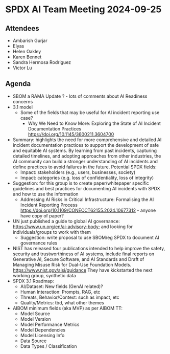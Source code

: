 # SPDX AI Team Meeting 2024-09-25

## Attendees

- Ambarish Gurjar
- Elyas
- Helen Oakley
- Karen Bennet
- Sandra Hermosa Rodriguez
- Victor Lu

## Agenda
- SBOM a RAMA Update ?  - lots of comments about AI Readiness concerns
- 3.1 model
  - Some of the fields that may be useful for AI incident reporting use case?
    - Why We Need to Know More: Exploring the State of AI Incident Documentation Practices
      https://doi.org/10.1145/3600211.3604700
- Summary: highlights the need for more comprehensive and detailed AI incident
  documentation practices to support the development of safe and equitable AI systems.
  By learning from past incidents, capturing detailed timelines, and adopting approaches
  from other industries, the AI community can build a stronger understanding of AI incidents
  and define practices to avoid failures in the future.
  Potential SPDX fields:
  - Impact: stakeholders (e.g., users, businesses, society)
  - Impact: categories (e.g. loss of confidentiality, loss of integrity)
- Suggestion: for this group is to create paper/whitepaper specific guidelines and
  best practices for documenting AI incidents with SPDX and how to use the information
    - Addressing AI Risks in Critical Infrastructure: Formalising the AI Incident Reporting Process
      https://doi.org/10.1109/CONECCT62155.2024.10677312 - anyone have copy of paper?
- UN just published a guide to global AI governance:
  https://www.un.org/en/ai-advisory-body;  and looking for individuals/groups  to work with them 
  - Suggestion: write proposal to use SBOM/eg SPDX to document AI governance rules
- NIST has released four publications intended to help improve the safety,
  security and trustworthiness of AI systems,
  include final reports on Generative AI, Secure Software, and AI Standards and Draft of Managing Misuse Risk for Dual-Use Foundation Models.
  https://www.nist.gov/aisi/guidance
  They have kickstarted the next working group, synthetic data
- SPDX 3.1 Roadmap:
  - AI/Dataset: New fields (GenAI related)?
  - Human Interaction: Prompts, RAG,  etc
  - Threats, Behavior/Context: such as impact, etc
  - Quality/Metrics: tbd, what other themes
- AIBOM minimum fields (aka MVP) as per AIBOM TT:
  - Model Source
  - Model Version
  - Model Performance Metrics
  - Model Dependencies
  - Model Licensing Info
  - Data Source
  - Data Types / Classification

